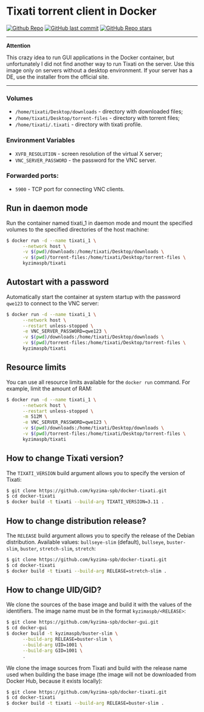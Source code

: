 # Tixati torrent client in Docker

[![Github Repo](https://img.shields.io/badge/github-repo-brightgreen)](https://github.com/kyzima-spb/docker-tixati)
[![GitHub last commit](https://img.shields.io/github/last-commit/kyzima-spb/docker-tixati)](https://github.com/kyzima-spb/docker-tixati)
[![GitHub Repo stars](https://img.shields.io/github/stars/kyzima-spb/docker-tixati)](https://github.com/kyzima-spb/docker-tixati/stargazers)

---
**Attention**

This crazy idea to run GUI applications in the Docker container,
but unfortunately I did not find another way to run Tixati on the server.
Use this image only on servers without a desktop environment.
If your server has a DE, use the installer from the official site.

---


### Volumes

* `/home/tixati/Desktop/downloads` - directory with downloaded files;
* `/home/tixati/Desktop/torrent-files` - directory with torrent files;
* `/home/tixati/.tixati` - directory with tixati profile.

### Environment Variables

* `XVFB_RESOLUTION` - screen resolution of the virtual X server;
* `VNC_SERVER_PASSWORD` - the password for the VNC server.

### Forwarded ports:
* `5900` - TCP port for connecting VNC clients.


## Run in daemon mode

Run the container named tixati_1 in daemon mode and mount the specified volumes to the specified directories of the host machine:

```bash
$ docker run -d --name tixati_1 \
      --network host \
      -v $(pwd)/downloads:/home/tixati/Desktop/downloads \
      -v $(pwd)/torrent-files:/home/tixati/Desktop/torrent-files \
      kyzimaspb/tixati
```


## Autostart with a password

Automatically start the container at system startup with the password `qwe123` to connect to the VNC server:

```bash
$ docker run -d --name tixati_1 \
      --network host \
      --restart unless-stopped \
      -e VNC_SERVER_PASSWORD=qwe123 \
      -v $(pwd)/downloads:/home/tixati/Desktop/downloads \
      -v $(pwd)/torrent-files:/home/tixati/Desktop/torrent-files \
      kyzimaspb/tixati
```


## Resource limits

You can use all resource limits available for the `docker run` command. For example, limit the amount of RAM:

```bash
$ docker run -d --name tixati_1 \
      --network host \
      --restart unless-stopped \
      -m 512M \
      -e VNC_SERVER_PASSWORD=qwe123 \
      -v $(pwd)/downloads:/home/tixati/Desktop/downloads \
      -v $(pwd)/torrent-files:/home/tixati/Desktop/torrent-files \
      kyzimaspb/tixati
```


## How to change Tixati version?

The `TIXATI_VERSION` build argument allows you to specify the version of Tixati:

```bash
$ git clone https://github.com/kyzima-spb/docker-tixati.git
$ cd docker-tixati
$ docker build -t tixati --build-arg TIXATI_VERSION=3.11 .
```


## How to change distribution release?

The `RELEASE` build argument allows you to specify the release of the Debian distribution.
Available values: `bullseye-slim` (default), `bullseye`, `buster-slim`, `buster`,
`stretch-slim`, `stretch`:

```bash
$ git clone https://github.com/kyzima-spb/docker-tixati.git
$ cd docker-tixati
$ docker build -t tixati --build-arg RELEASE=stretch-slim .
```

## How to change UID/GID?

We clone the sources of the base image and build it with the values of the identifiers.
The image name must be in the format `kyzimaspb/<RELEASE>`:

```bash
$ git clone https://github.com/kyzima-spb/docker-gui.git
$ cd docker-gui
$ docker build -t kyzimaspb/buster-slim \
      --build-arg RELEASE=buster-slim \
      --build-arg UID=1001 \
      --build-arg GID=1001 \
      .
```

We clone the image sources from Tixati and build with the release name used when building the base image (the image will not be downloaded from Docker Hub, because it exists locally):

```bash
$ git clone https://github.com/kyzima-spb/docker-tixati.git
$ cd docker-tixati
$ docker build -t tixati --build-arg RELEASE=buster-slim .
```
